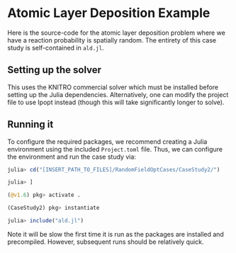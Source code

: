 # Atomic Layer Deposition Example
Here is the source-code for the atomic layer deposition problem where we have a 
reaction probability is spatially random. The entirety of this case study is 
self-contained in `ald.jl`. 

## Setting up the solver
This uses the KNITRO commercial solver which must be installed before setting up 
the Julia dependencies. Alternatively, one can modify the project file to use 
Ipopt instead (though this will take significantly longer to solve).

## Running it
To configure the required packages, we recommend creating a Julia environment 
using the included `Project.toml` file. Thus, we can configure the environment and 
run the case study via:
```julia
julia> cd("[INSERT_PATH_TO_FILES]/RandomFieldOptCases/CaseStudy2/")

julia> ]

(@v1.6) pkg> activate .

(CaseStudy2) pkg> instantiate

julia> include("ald.jl")
```
Note it will be slow the first time it is run as the packages are installed 
and precompiled. However, subsequent runs should be relatively quick.
